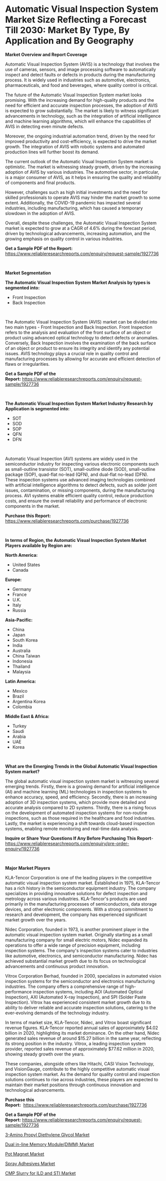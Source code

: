 <p><h1>Automatic Visual Inspection System Market Size Reflecting a Forecast Till 2030: Market By Type, By Application and By Geography</h1></p><p><strong>Market Overview and Report Coverage</strong></p>
<p><p>Automatic Visual Inspection System (AVIS) is a technology that involves the use of cameras, sensors, and image processing software to automatically inspect and detect faults or defects in products during the manufacturing process. It is widely used in industries such as automotive, electronics, pharmaceuticals, and food and beverages, where quality control is critical.</p><p>The future of the Automatic Visual Inspection System market looks promising. With the increasing demand for high-quality products and the need for efficient and accurate inspection processes, the adoption of AVIS is expected to grow substantially. The market is likely to witness significant advancements in technology, such as the integration of artificial intelligence and machine learning algorithms, which will enhance the capabilities of AVIS in detecting even minute defects.</p><p>Moreover, the ongoing industrial automation trend, driven by the need for improved productivity and cost-efficiency, is expected to drive the market growth. The integration of AVIS with robotic systems and automated production lines will further boost its demand.</p><p>The current outlook of the Automatic Visual Inspection System market is optimistic. The market is witnessing steady growth, driven by the increasing adoption of AVIS by various industries. The automotive sector, in particular, is a major consumer of AVIS, as it helps in ensuring the quality and reliability of components and final products.</p><p>However, challenges such as high initial investments and the need for skilled professionals to operate AVIS may hinder the market growth to some extent. Additionally, the COVID-19 pandemic has impacted several industries, including manufacturing, which has caused a temporary slowdown in the adoption of AVIS.</p><p>Overall, despite these challenges, the Automatic Visual Inspection System market is expected to grow at a CAGR of 4.6% during the forecast period, driven by technological advancements, increasing automation, and the growing emphasis on quality control in various industries.</p></p>
<p><strong>Get a Sample PDF of the Report:</strong> <a href="https://www.reliableresearchreports.com/enquiry/request-sample/1927736">https://www.reliableresearchreports.com/enquiry/request-sample/1927736</a></p>
<p>&nbsp;</p>
<p><strong>Market Segmentation</strong></p>
<p><strong>The Automatic Visual Inspection System Market Analysis by types is segmented into:</strong></p>
<p><ul><li>Front Inspection</li><li>Back Inspection</li></ul></p>
<p>&nbsp;</p>
<p><p>The Automatic Visual Inspection System (AVIS) market can be divided into two main types - Front Inspection and Back Inspection. Front Inspection refers to the analysis and evaluation of the front surface of an object or product using advanced optical technology to detect defects or anomalies. Conversely, Back Inspection involves the examination of the back surface of an object or product to ensure its integrity and identify any potential issues. AVIS technology plays a crucial role in quality control and manufacturing processes by allowing for accurate and efficient detection of flaws or irregularities.</p></p>
<p><strong>Get a Sample PDF of the Report:</strong>&nbsp;<a href="https://www.reliableresearchreports.com/enquiry/request-sample/1927736">https://www.reliableresearchreports.com/enquiry/request-sample/1927736</a></p>
<p>&nbsp;</p>
<p><strong>The Automatic Visual Inspection System Market Industry Research by Application is segmented into:</strong></p>
<p><ul><li>SOT</li><li>SOD</li><li>SOP</li><li>QFN</li><li>DFN</li></ul></p>
<p>&nbsp;</p>
<p><p>Automatic Visual Inspection (AVI) systems are widely used in the semiconductor industry for inspecting various electronic components such as small-outline transistor (SOT), small-outline diode (SOD), small-outline package (SOP), quad-flat no-lead (QFN), and dual-flat no-lead (DFN). These inspection systems use advanced imaging technologies combined with artificial intelligence algorithms to detect defects, such as solder joint issues, contamination, or missing components, during the manufacturing process. AVI systems enable efficient quality control, reduce production costs, and ensure the overall reliability and performance of electronic components in the market.</p></p>
<p><strong>Purchase this Report:</strong>&nbsp; <a href="https://www.reliableresearchreports.com/purchase/1927736">https://www.reliableresearchreports.com/purchase/1927736</a></p>
<p>&nbsp;</p>
<p><strong>In terms of Region, the Automatic Visual Inspection System Market Players available by Region are:</strong></p>
<p>
    <p> <strong> North America: </strong>
        <ul>
            <li>United States</li>
            <li>Canada</li>
        </ul>
        </p> 
    <p> <strong> Europe: </strong>
        <ul>
            <li>Germany</li>
            <li>France</li>
            <li>U.K.</li>
            <li>Italy</li>
            <li>Russia</li>
        </ul>
        </p> 
    <p> <strong> Asia-Pacific: </strong>
        <ul>
            <li>China</li>
            <li>Japan</li>
            <li>South Korea</li>
            <li>India</li>
            <li>Australia</li>
            <li>China Taiwan</li>
            <li>Indonesia</li>
            <li>Thailand</li>
            <li>Malaysia</li>
        </ul>
        </p> 
    <p> <strong> Latin America: </strong>
        <ul>
            <li>Mexico</li>
            <li>Brazil</li>
            <li>Argentina Korea</li>
            <li>Colombia</li>
        </ul>
        </p> 
    <p> <strong> Middle East & Africa: </strong>
        <ul>
            <li>Turkey</li>
            <li>Saudi</li>
            <li>Arabia</li>
            <li>UAE</li>
            <li>Korea</li>
        </ul>
    </p>
    </p>
<p>&nbsp;</p>
<p><strong>What are the Emerging Trends in the Global Automatic Visual Inspection System market?</strong></p>
<p><p>The global automatic visual inspection system market is witnessing several emerging trends. Firstly, there is a growing demand for artificial intelligence (AI) and machine learning (ML) technologies in inspection systems to enhance accuracy, speed, and efficiency. Secondly, there is an increasing adoption of 3D inspection systems, which provide more detailed and accurate analysis compared to 2D systems. Thirdly, there is a rising focus on the development of automated inspection systems for non-routine inspections, such as those required in the healthcare and food industries. Lastly, the market is experiencing a shift towards cloud-based inspection systems, enabling remote monitoring and real-time data analysis.</p></p>
<p><strong>Inquire or Share Your Questions If Any Before Purchasing This Report</strong>- <a href="https://www.reliableresearchreports.com/enquiry/pre-order-enquiry/1927736">https://www.reliableresearchreports.com/enquiry/pre-order-enquiry/1927736</a></p>
<p>&nbsp;</p>
<p><strong>Major Market Players</strong></p>
<p><p>KLA-Tencor Corporation is one of the leading players in the competitive automatic visual inspection system market. Established in 1975, KLA-Tencor has a rich history in the semiconductor equipment industry. The company specializes in providing innovative solutions for defect inspection and metrology across various industries. KLA-Tencor's products are used primarily in the manufacturing processes of semiconductors, data storage devices, and other electronic components. With a strong commitment to research and development, the company has experienced significant market growth over the years.</p><p>Nidec Corporation, founded in 1973, is another prominent player in the automatic visual inspection system market. Originally starting as a small manufacturing company for small electric motors, Nidec expanded its operations to offer a wide range of precision equipment, including inspection systems. The company's inspection systems cater to industries like automotive, electronics, and semiconductor manufacturing. Nidec has achieved substantial market growth due to its focus on technological advancements and continuous product innovation.</p><p>Vitrox Corporation Berhad, founded in 2000, specializes in automated vision inspection systems for the semiconductor and electronics manufacturing industries. The company offers a comprehensive range of high-performance inspection systems, including AOI (Automated Optical Inspection), AXI (Automated X-ray Inspection), and SPI (Solder Paste Inspection). Vitrox has experienced consistent market growth due to its ability to deliver reliable and accurate inspection solutions, catering to the ever-evolving demands of the technology industry.</p><p>In terms of market size, KLA-Tencor, Nidec, and Vitrox boast significant revenue figures. KLA-Tencor reported annual sales of approximately $4.02 billion in 2020, highlighting its market dominance. On the other hand, Nidec generated sales revenue of around $15.27 billion in the same year, reflecting its strong position in the industry. Vitrox, a leading inspection system provider, reported sales revenue of approximately $77.62 million in 2020, showing steady growth over the years.</p><p>These companies, alongside others like Hitachi, CASI Vision Technology, and VisionGauge, contribute to the highly competitive automatic visual inspection system market. As the demand for quality control and inspection solutions continues to rise across industries, these players are expected to maintain their market positions through continuous innovation and technological advancements.</p></p>
<p><strong>Purchase this Report:</strong>&nbsp;&nbsp;<a href="https://www.reliableresearchreports.com/purchase/1927736">https://www.reliableresearchreports.com/purchase/1927736</a></p>
<p></p>
<p><strong>Get a Sample PDF of the Report:</strong>&nbsp;<a href="https://www.reliableresearchreports.com/enquiry/request-sample/1927736">https://www.reliableresearchreports.com/enquiry/request-sample/1927736</a></p>
<p><p><a href="https://www.linkedin.com/pulse/3-amino-propyl-diethylene-glycol-market-share-amp-new-trends-vfu4e/">3-Amino Propyl Diethylene Glycol Market</a></p><p><a href="https://github.com/BryceTownsendr/Market-Research-Report-List-1/blob/main/dual-in-line-memory-moduledimm-market.md">Dual in-line Memory Module(DIMM) Market</a></p><p><a href="https://medium.com/@orinsmitham1985/pot-magnet-market-analysis-its-cagr-market-segmentation-and-global-industry-overview-6d5d17a3059d">Pot Magnet Market</a></p><p><a href="https://medium.com/@grayceyundt1913/spray-adhesives-market-size-and-market-trends-complete-industry-overview-2023-to-2030-716beea4c4c0">Spray Adhesives Market</a></p><p><a href="https://www.linkedin.com/pulse/cmp-slurry-ild-sti-market-research-report-unlocks-analysis-ocrce/">CMP Slurry for ILD and STI Market</a></p></p>
